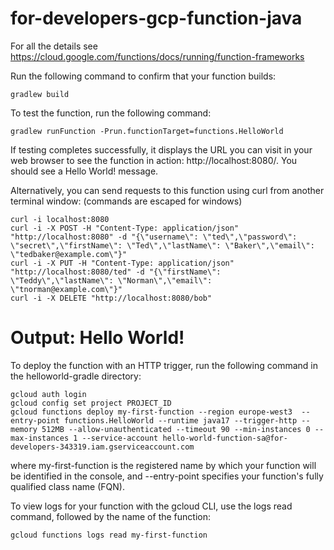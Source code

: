 # for-developers-gcp-function-java

For all the details see https://cloud.google.com/functions/docs/running/function-frameworks


Run the following command to confirm that your function builds:
```
gradlew build
```

To test the function, run the following command:
```
gradlew runFunction -Prun.functionTarget=functions.HelloWorld
```

If testing completes successfully, it displays the URL you can visit in your web browser to see the function in action: http://localhost:8080/. You should see a Hello World! message.

Alternatively, you can send requests to this function using curl from another terminal window: (commands are escaped for windows)
```
curl -i localhost:8080
curl -i -X POST -H "Content-Type: application/json" "http://localhost:8080" -d "{\"username\": \"ted\",\"password\": \"secret\",\"firstName\": \"Ted\",\"lastName\": \"Baker\",\"email\": \"tedbaker@example.com\"}"
curl -i -X PUT -H "Content-Type: application/json" "http://localhost:8080/ted" -d "{\"firstName\": \"Teddy\",\"lastName\": \"Norman\",\"email\": \"tnorman@example.com\"}"
curl -i -X DELETE "http://localhost:8080/bob"

```
# Output: Hello World!

To deploy the function with an HTTP trigger, run the following command in the helloworld-gradle directory:
```
gcloud auth login
gcloud config set project PROJECT_ID
gcloud functions deploy my-first-function --region europe-west3  --entry-point functions.HelloWorld --runtime java17 --trigger-http --memory 512MB --allow-unauthenticated --timeout 90 --min-instances 0 --max-instances 1 --service-account hello-world-function-sa@for-developers-343319.iam.gserviceaccount.com
```
where my-first-function is the registered name by which your function will be identified in the console, and --entry-point specifies your function's fully qualified class name (FQN).

To view logs for your function with the gcloud CLI, use the logs read command, followed by the name of the function:
```
gcloud functions logs read my-first-function
```

